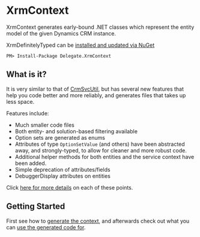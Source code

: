 XrmContext
======================

XrmContext generates early-bound .NET classes which represent the entity
model of the given Dynamics CRM instance.

XrmDefinitelyTyped can be [installed and updated via NuGet](https://nuget.org/packages/Delegate.XrmContext)

```PM> Install-Package Delegate.XrmContext```

What is it?
-----------

It is very similar to that of [CrmSvcUtil][crmsvcutil], but has several new features that 
help you code better and more reliably, and generates files that takes up less space.

Features include:

* Much smaller code files
* Both entity- and solution-based filtering available
* Option sets are generated as enums
* Attributes of type `OptionSetValue` (and others) have been abstracted away, 
  and strongly-typed, to allow for cleaner and more robust code.
* Additional helper methods for both entities and the service context have been added.
* Simple deprecation of attributes/fields
* DebuggerDisplay attributes on entities

Click [here for more details](https://github.com/delegateas/XrmContext/wiki/Functionality) on each of these points.

  [crmsvcutil]: https://msdn.microsoft.com/en-us/library/gg327844.aspx


Getting Started
---------------

First see how to [generate the context](https://github.com/delegateas/XrmContext/wiki/Tool-usage), and afterwards check
out what you can [use the generated code for](https://github.com/delegateas/XrmContext/wiki/Functionality).

